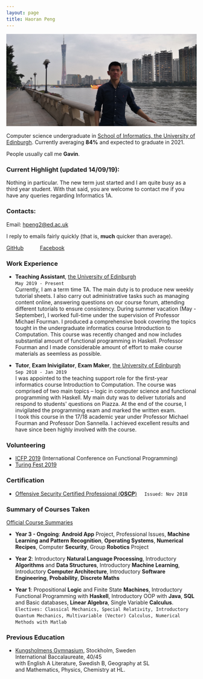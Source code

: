 ```yaml
---
layout: page
title: Haoran Peng
---
```


<img src="background.jpg" alt="background">

Computer science undergraduate in <a href="https://www.ed.ac.uk/informatics" target="_blank">School of Informatics, the University of Edinburgh</a>. Currently averaging **84%** and expected to graduate in 2021. 

People usually call me **Gavin**.

### Current Highlight (updated 14/09/19):
Nothing in particular. The new term just started and I am quite busy as a third year student. 
With that said, you are welcome to contact me if you have any queries regarding Informatics 1A.

### Contacts:
Email: <a href="mailto:hpeng2@ed.ac.uk" target="_blank">hpeng2@ed.ac.uk</a>

I reply to emails fairly quickly (that is, **much** quicker than average).  

<a href="https://github.com/GavinPHR" target="_blank">GitHub</a> &nbsp; &nbsp; &nbsp; &nbsp; &nbsp; <a href="https://www.facebook.com/gavin.peng.98" target="_blank">Facebook</a>
### Work Experience

* **Teaching Assistant**, <a href="https://www.ed.ac.uk/informatics" target="_blank">the University of Edinburgh</a>  
`May 2019 - Present`  
Currently, I am a term time TA. The main duty is to produce new weekly tutorial sheets. I also carry out administrative tasks such as managing content online, answering questions on our course forum, attending different tutorials to ensure consistency. 
During summer vacation (May - September), I worked full-time under the supervision of Professor Michael Fourman. I produced a comprehensive book covering the topics tought in the undergraduate informatics course Introduction to Computation. This course was recently changed and now includes substantial amount of functional programming in Haskell. Professor Fourman and I made considerable amount of effort to make course materials as seemless as possible. 

* **Tutor**, **Exam Inivigilator**, **Exam Maker**, <a href="https://www.ed.ac.uk/informatics" target="_blank">the University of Edinburgh</a>  
`Sep 2018 - Jan 2019`  
I was appointed to the teaching support role for the first-year informatics course Introduction to Computation. The course was comprised of two main topics – logic in computer science and functional programming with Haskell. My main duty was to deliver tutorials and respond to students' questions on Piazza. At the end of the course, I invigilated the programming exam and marked the written exam.  
I took this course in the 17/18 academic year under Professor Michael Fourman and Professor Don Sannella. I achieved excellent results and have since been highly involved with the course.

### Volunteering

* <a href="https://icfp19.sigplan.org/home" target="_blank">ICFP 2019</a> (International Conference on Functional Programming)
* <a href="https://www.turingfest.com" target="_blank">Turing Fest 2019</a> 

### Certification

* <a href="https://www.youracclaim.com/badges/81617d64-8207-4da3-987b-30921a556f1b/linked_in_profile" target="_blank">Offensive Security Certified Professional (**OSCP**)</a> &nbsp; &nbsp; `Issued: Nov 2018`

### Summary of Courses Taken 

<a href="http://www.drps.ed.ac.uk/19-20/dpt/cx_sb_infr.htm" target="_blank">Official Course Summaries</a>

* **Year 3 - Ongoing**: **Android App** Project, Professional Issues, **Machine Learning and Pattern Recognition**,  **Operating Systems**, **Numerical Recipes**, Computer **Security**, Group **Robotics** Project

* **Year 2**: Introductory **Natural Language Processing**, Introductory **Algorithms** and **Data Structures**, Introductory **Machine Learning**, Introductory **Computer Architecture**, Introductory **Software Engineering**, **Probability**, **Discrete Maths**

* **Year 1**: Propositional **Logic** and Finite State **Machines**, Introductory Functional Programming with **Haskell**, Introductory OOP with **Java**, **SQL** and Basic databases, **Linear Algebra**, Single Variable **Calculus**.  
`Electives: Classical Mechanics, Special Relativity, Introductory Quantum Mechanics, Multivariable (Vector) Calculus, Numerical Methods with Matlab`


### Previous Education

* <a href="https://kungsholmensgymnasium.stockholm.se/" target="_blank">Kungsholmens Gymnasium</a>, Stockholm, Sweden  
International Baccalaureate, 40/45  
with English A Literature, Swedish B, Geography at SL  
and Mathematics, Physics, Chemistry at HL.